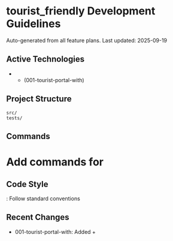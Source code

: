 # tourist_friendly Development Guidelines

Auto-generated from all feature plans. Last updated: 2025-09-19

## Active Technologies
-  +  (001-tourist-portal-with)

## Project Structure
```
src/
tests/
```

## Commands
# Add commands for 

## Code Style
: Follow standard conventions

## Recent Changes
- 001-tourist-portal-with: Added  + 

<!-- MANUAL ADDITIONS START -->
<!-- MANUAL ADDITIONS END -->